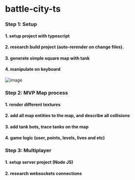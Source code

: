 # battle-city-ts

### Step 1: Setup
#### 1. setup project with typescript
#### 2. research build project (auto-rerender on change files).
#### 3. generate simple square map with tank
#### 4. manipulate on keyboard

![image](https://user-images.githubusercontent.com/38399375/165736955-3f402fe1-111e-4d1c-86f3-e975aada7ddd.png)

### Step 2: MVP Map process
#### 1. render different textures
#### 2. add all map entities to the map, and describe all collisions
#### 3. add tank bots, trace tanks on the map
#### 4. game logic (user, points, levels, lives and etc)

### Step 3: Multiplayer
#### 1. setup server project (Node JS)
#### 2. research websockets connections